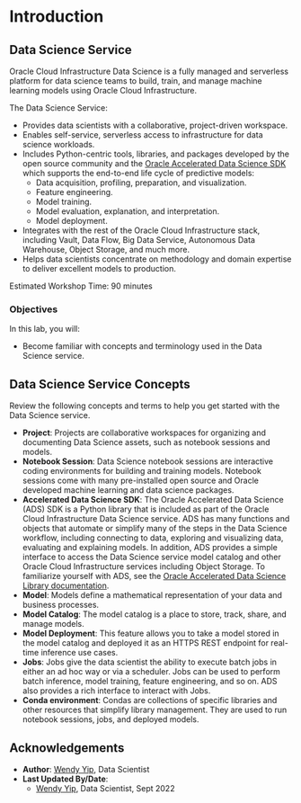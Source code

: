 # Introduction

## Data Science Service

Oracle Cloud Infrastructure Data Science is a fully managed and serverless platform for data science teams to build, train, and manage machine learning models using Oracle Cloud Infrastructure.

The Data Science Service:
* Provides data scientists with a collaborative, project-driven workspace.
* Enables self-service, serverless access to infrastructure for data science workloads.
* Includes Python-centric tools, libraries, and packages developed by the open source community and the [Oracle Accelerated Data Science SDK](https://docs.cloud.oracle.com/iaas/tools/ads-sdk/latest/index.html) which supports the end-to-end life cycle of predictive models:
    * Data acquisition, profiling, preparation, and visualization.
    * Feature engineering.
    * Model training. 
    * Model evaluation, explanation, and interpretation. 
    * Model deployment.
* Integrates with the rest of the Oracle Cloud Infrastructure stack, including Vault, Data Flow, Big Data Service, Autonomous Data Warehouse, Object Storage, and much more.
* Helps data scientists concentrate on methodology and domain expertise to deliver excellent models to production.

Estimated Workshop Time: 90 minutes

### Objectives

In this lab, you will:
* Become familiar with concepts and terminology used in the Data Science service.

## Data Science Service Concepts

Review the following concepts and terms to help you get started with the Data Science service.

* **Project**: Projects are collaborative workspaces for organizing and documenting Data Science assets, such as notebook sessions and models.
* **Notebook Session**: Data Science notebook sessions are interactive coding environments for building and training models. Notebook sessions come with many pre-installed open source and Oracle developed machine learning and data science packages.
* **Accelerated Data Science SDK**: The Oracle Accelerated Data Science (ADS) SDK is a Python library that is included as part of the Oracle Cloud Infrastructure Data Science service. ADS has many functions and objects that automate or simplify many of the steps in the Data Science workflow, including connecting to data, exploring and visualizing data, evaluating and explaining models. In addition, ADS provides a simple interface to access the Data Science service model catalog and other Oracle Cloud Infrastructure services including Object Storage. To familiarize yourself with ADS, see the [Oracle Accelerated Data Science Library documentation](https://docs.cloud.oracle.com/iaas/tools/ads-sdk/latest/index.html).
* **Model**: Models define a mathematical representation of your data and business processes. 
* **Model Catalog**: The model catalog is a place to store, track, share, and manage models.
* **Model Deployment**: This feature allows you to take a model stored in the model catalog and deployed it as an HTTPS REST endpoint for real-time inference use cases.
* **Jobs**: Jobs give the data scientist the ability to execute batch jobs in either an ad hoc way or via a scheduler. Jobs can be used to perform batch inference, model training, feature engineering, and so on. ADS also provides a rich interface to interact with Jobs.
* **Conda environment**: Condas are collections of specific libraries and other resources that simplify library management. They are used to run notebook sessions, jobs, and deployed models.


## Acknowledgements

* **Author**: [Wendy Yip](https://www.linkedin.com/in/wendy-yip-a3990610/), Data Scientist
* **Last Updated By/Date**:
    * [Wendy Yip](https://www.linkedin.com/in/wendy-yip-a3990610/), Data Scientist, Sept 2022